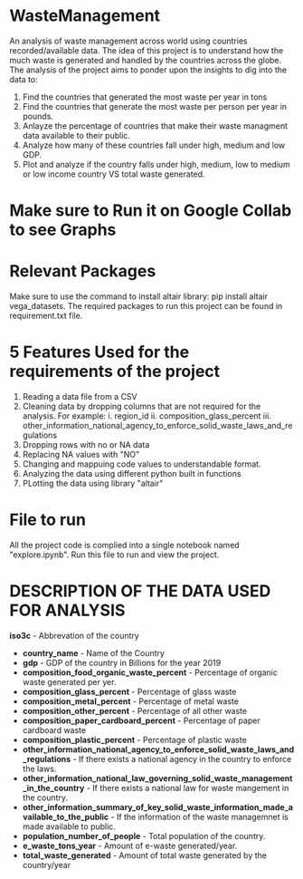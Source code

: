# WasteManagement
An analysis of waste management across world using countries recorded/available data.
The idea of this project is to understand how the much waste is generated and handled by 
the countries across the globe. The analysis of the project aims to ponder upon the insights 
to dig into the data to:
1. Find the countries that generated the most waste per year in tons
2. Find the countries that generate the most waste per person per year in pounds.
3. Anlayze the percentage of countries that make their waste managment data available to their public.
4. Analyze how many of these countries fall under high, medium and low GDP.
5. Plot and analyze if the country falls under high, medium, low to medium or low income country VS total waste generated.

# Make sure to Run it on Google Collab to see Graphs

# Relevant Packages
Make sure to use the command to install altair library: pip install altair vega_datasets.
The required packages to run this project can be found in requirement.txt file.

# 5 Features Used for the requirements of the project
1. Reading a data file from a CSV
2. Cleaning data by dropping columns that are not required for the analysis. For example:
    i. region_id
    ii. composition_glass_percent
    iii. other_information_national_agency_to_enforce_solid_waste_laws_and_regulations
3. Dropping rows with no or NA data
4. Replacing NA values with "NO"
5. Changing and mappuing code values to understandable format.
6. Analyzing the data using different python  built in functions
7. PLotting the data using library "altair"


# File to run
All the project code is complied into a single notebook named "explore.ipynb".
Run this file to run and view the project.


# DESCRIPTION OF THE DATA USED FOR ANALYSIS
**iso3c** - Abbrevation of the country
- **country_name** - Name of the Country
- **gdp** - GDP of the country in Billions for the year 2019
- **composition_food_organic_waste_percent** - Percentage of organic waste generated per yer.
- **composition_glass_percent** - Percentage of glass waste 
- **composition_metal_percent** - Percentage of metal waste
- **composition_other_percent** - Percentage of all other waste
- **composition_paper_cardboard_percent** - Percentage of paper cardboard waste
- **composition_plastic_percent** - Percentage of plastic waste
- **other_information_national_agency_to_enforce_solid_waste_laws_and_regulations** - If there exists a national agency in the country to enforce the laws.
- **other_information_national_law_governing_solid_waste_management_in_the_country** - If there exists a national law for waste mangement in the country.
- **other_information_summary_of_key_solid_waste_information_made_available_to_the_public** - If the information of the waste managemnet is made available to public.
- **population_number_of_people** - Total population of the country.
- **e_waste_tons_year** - Amount of e-waste generated/year.
- **total_waste_generated** - Amount of total waste generated by the country/year